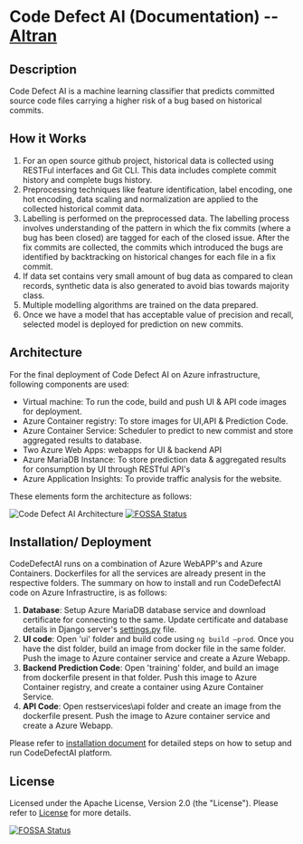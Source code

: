 # Code Defect AI (Documentation) -- [Altran](https://www.altran.com)

## Description
Code Defect AI is a machine learning classifier that predicts committed source code files carrying a higher risk of a bug based on historical commits. 


## How it Works
1.	For an open source github project, historical data is collected using RESTFul interfaces and Git CLI. This data includes complete commit history and complete bugs history.
2.	Preprocessing techniques like feature identification, label encoding, one hot encoding, data scaling and normalization are applied to the collected historical commit data.
3.	Labelling is performed on the preprocessed data. The labelling process involves understanding of the pattern in which the fix commits (where a bug has been closed) are tagged for each of the closed issue. After the fix commits are collected, the commits which introduced the bugs are identified by backtracking on historical changes for each file in a fix commit.
4.	If data set contains very small amount of bug data as compared to clean records, synthetic data is also generated to avoid bias towards majority class.
5.	Multiple modelling algorithms are trained on the data prepared.
6.	Once we have a model that has acceptable value of precision and recall, selected model is deployed for prediction on new commits.


## Architecture
For the final deployment of Code Defect AI on Azure infrastructure, following components are used:
-	Virtual machine: To run the code, build and push UI & API code images for deployment.
-	Azure Container registry: To store images for UI,API & Prediction Code.
-	Azure Container Service: Scheduler to predict to new commist and store aggregated results to database.
-	Two Azure Web Apps: webapps for UI & backend API
-	Azure MariaDB Instance: To store prediction data & aggregated results for consumption by UI through RESTful API's
-	Azure Application Insights: To provide traffic analysis for the website.

These elements form the architecture as follows:

![Code Defect AI Architecture](cdppro/images/cdpaiarch3.jpg)
[![FOSSA Status](https://app.fossa.com/api/projects/git%2Bgithub.com%2FMetras%2Fcodedefectai.svg?type=shield)](https://app.fossa.com/projects/git%2Bgithub.com%2FMetras%2Fcodedefectai?ref=badge_shield)


## Installation/ Deployment
CodeDefectAI runs on a combination of Azure WebAPP's and Azure Containers. Dockerfiles for all the services are already present in the respective folders.
The summary on how to install and run CodeDefectAI code on Azure Infrastructire, is as follows:
1.	**Database**: Setup Azure MariaDB database service and download certificate for connecting to the same. Update certificate and database details in Django server's [settings.py](cdppro/restservices/api/cdpweb/cdpweb/settings.py) file. 
2.	**UI code**: Open 'ui' folder and build code using ```ng build –prod```. Once you have the dist folder, build an image from docker file in the same folder.
Push the image to Azure container service and create a Azure Webapp.
3.	**Backend Prediction Code**: Open 'training' folder, and build an image from dockerfile present in that folder. Push this image to Azure Container registry, and create a container using Azure Container Service.
4.	**API Code**: Open restservices\api folder and create an image from the dockerfile present. Push the image to Azure container service and create a Azure Webapp.

Please refer to [installation document](documentation/installation/CodeDefectAI_installation_guide_v1.0.docx) for detailed steps on how to setup and run CodeDefectAI platform. 


## License
Licensed under the Apache License, Version 2.0 (the "License"). Please refer to [License](license.txt) for more details.



[![FOSSA Status](https://app.fossa.com/api/projects/git%2Bgithub.com%2FMetras%2Fcodedefectai.svg?type=large)](https://app.fossa.com/projects/git%2Bgithub.com%2FMetras%2Fcodedefectai?ref=badge_large)